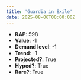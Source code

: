 ```yaml
---
title: 'Guardia in Exile'
date: 2025-08-06T00:00:00Z
---
```

- **RAP**: 598
- **Value**: -1
- **Demand level**: -1
- **Trend**: -1
- **Projected?**: True
- **Hyped?**: True
- **Rare?**: True
